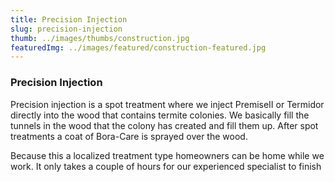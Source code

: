 ```yaml
---
title: Precision Injection
slug: precision-injection
thumb: ../images/thumbs/construction.jpg
featuredImg: ../images/featured/construction-featured.jpg
---
```


### Precision Injection

Precision injection is a spot treatment where we inject PremiseII or Termidor directly into the wood that contains termite colonies. We basically fill the tunnels in the wood that the colony has created and fill them up. After spot treatments a coat of Bora-Care is sprayed over the wood.

Because this a localized treatment type homeowners can be home while we work. It only takes a couple of hours for our experienced specialist to finish
